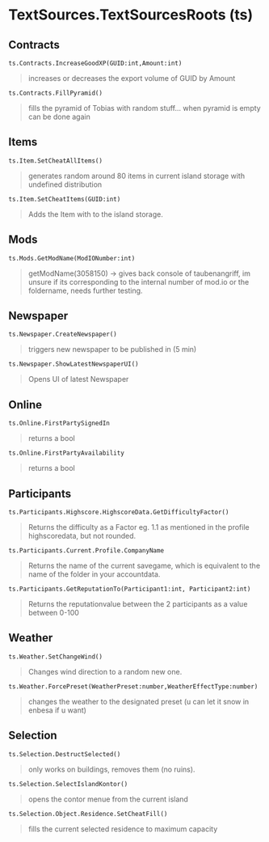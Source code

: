 # TextSources.TextSourcesRoots (ts)
## Contracts
```
ts.Contracts.IncreaseGoodXP(GUID:int,Amount:int)
```
>increases or decreases the export volume of GUID by Amount

```
ts.Contracts.FillPyramid()
```
>fills the pyramid of Tobias with random stuff... when pyramid is empty can be done again

## Items
```
ts.Item.SetCheatAllItems()
```
>generates random around 80 items in current island storage with undefined distribution

```
ts.Item.SetCheatItems(GUID:int)
```
>Adds the Item with <GUID> to the island storage.
## Mods
```
ts.Mods.GetModName(ModIONumber:int)
```
> getModName(3058150) -> gives back console of taubenangriff, im unsure if its corresponding to the internal number of mod.io or the foldername, needs further testing.
## Newspaper
```
ts.Newspaper.CreateNewspaper()
```
>triggers new newspaper to be published in (5 min)

```
ts.Newspaper.ShowLatestNewspaperUI()
```
>Opens UI of latest Newspaper
## Online
```
ts.Online.FirstPartySignedIn
```
>returns a bool

```
ts.Online.FirstPartyAvailability
```
>returns a bool
## Participants
```
ts.Participants.Highscore.HighscoreData.GetDifficultyFactor()
```
>Returns the difficulty as a Factor eg. 1.1 as mentioned in the profile highscoredata, but not rounded.

```
ts.Participants.Current.Profile.CompanyName
```
>Returns the name of the current savegame, which is equivalent to the name of the folder in your accountdata.

```
ts.Participants.GetReputationTo(Participant1:int, Participant2:int)
```
>Returns the reputationvalue between the 2 participants as a value between 0-100
## Weather
```
ts.Weather.SetChangeWind()
```
>Changes wind direction to a random new one.

```
ts.Weather.ForcePreset(WeatherPreset:number,WeatherEffectType:number)
```
>changes the weather to the designated preset (u can let it snow in enbesa if u want)
## Selection
```
ts.Selection.DestructSelected()
```
>only works on buildings, removes them (no ruins).

```
ts.Selection.SelectIslandKontor()
```
>opens the contor menue from the current island

```
ts.Selection.Object.Residence.SetCheatFill()
```
>fills the current selected residence to maximum capacity
